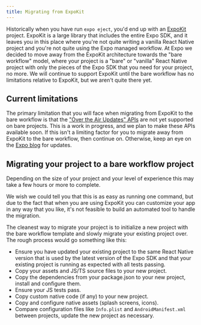 ```yaml
---
title: Migrating from ExpoKit
---
```


Historically when you have run `expo eject`, you'd end up with an [ExpoKit](../../expokit/overview) project. ExpoKit is a large library that includes the entire Expo SDK, and it leaves you in this place where you're not quite writing a vanilla React Native project and you're not quite using the Expo managed workflow. At Expo we decided to move away from the ExpoKit architecture towards the "bare workflow" model, where your project is a "bare" or "vanilla" React Native project with only the pieces of the Expo SDK that you need for your project, no more. We will continue to support ExpoKit until the bare workflow has no limitations relative to ExpoKit, but we aren't quite there yet.

## Current limitations

The primary limitation that you will face when migrating from ExpoKit to the bare workflow is that the ["Over the Air Updates" APIs](../../guides/configuring-ota-updates/) are not yet supported on bare projects. This is a work in progress, and we plan to make these APIs available soon. If this isn't a limiting factor for you to migrate away from ExpoKit to the bare workflow, then continue on. Otherwise, keep an eye on the [Expo blog](https://blog.expo.io/) for updates.

## Migrating your project to a bare workflow project

Depending on the size of your project and your level of experience this may take a few hours or more to complete.

We wish we could tell you that this is as easy as running one command, but due to the fact that when you are using ExpoKit you can customize your app in any way that you like, it's not feasible to build an automated tool to handle the migration.

The cleanest way to migrate your project is to initialize a new project with the bare workflow template and slowly migrate your existing project over. The rough process would go something like this:

- Ensure you have updated your existing project to the same React Native version that is used by the latest version of the Expo SDK and that your existing project is running as expected with all tests passing.
- Copy your assets and JS/TS source files to your new project.
- Copy the dependencies from your package.json to your new project, install and configure them.
- Ensure your JS tests pass.
- Copy custom native code (if any) to your new project.
- Copy and configure native assets (splash screens, icons).
- Compare configuration files like `Info.plist` and `AndroidManifest.xml` between projects, update the new project as necessary.
